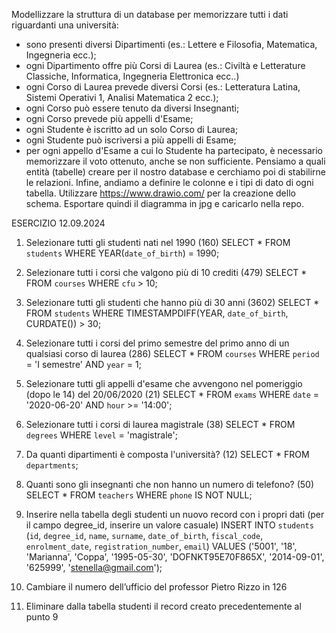 Modellizzare la struttura di un database per memorizzare tutti i dati riguardanti una università:
- sono presenti diversi Dipartimenti (es.: Lettere e Filosofia, Matematica, Ingegneria ecc.);
- ogni Dipartimento offre più Corsi di Laurea (es.: Civiltà e Letterature Classiche, Informatica, Ingegneria Elettronica ecc..)
- ogni Corso di Laurea prevede diversi Corsi (es.: Letteratura Latina, Sistemi Operativi 1, Analisi Matematica 2 ecc.);
- ogni Corso può essere tenuto da diversi Insegnanti;
- ogni Corso prevede più appelli d'Esame;
- ogni Studente è iscritto ad un solo Corso di Laurea;
- ogni Studente può iscriversi a più appelli di Esame;
- per ogni appello d'Esame a cui lo Studente ha partecipato, è necessario memorizzare il voto ottenuto, anche se non sufficiente.
Pensiamo a quali entità (tabelle) creare per il nostro database e cerchiamo poi di stabilirne le relazioni. Infine, andiamo a definire le colonne e i tipi di dato di ogni tabella.
Utilizzare https://www.drawio.com/ per la creazione dello schema.
Esportare quindi il diagramma in jpg e caricarlo nella repo.

ESERCIZIO 12.09.2024

1. Selezionare tutti gli studenti nati nel 1990 (160)
SELECT * FROM `students` WHERE YEAR(`date_of_birth`) = 1990;

2. Selezionare tutti i corsi che valgono più di 10 crediti (479)
SELECT * FROM `courses` WHERE `cfu` > 10;

3. Selezionare tutti gli studenti che hanno più di 30 anni (3602)
SELECT * FROM `students` WHERE TIMESTAMPDIFF(YEAR, `date_of_birth`, CURDATE()) > 30;

4. Selezionare tutti i corsi del primo semestre del primo anno di un qualsiasi corso di
laurea (286)
SELECT * FROM `courses` WHERE `period` = 'I semestre' AND `year` = 1;

5. Selezionare tutti gli appelli d'esame che avvengono nel pomeriggio (dopo le 14) del
20/06/2020 (21)
SELECT * FROM `exams` WHERE `date` = '2020-06-20' AND `hour` >= '14:00';

6. Selezionare tutti i corsi di laurea magistrale (38)
SELECT * FROM `degrees` WHERE `level` = 'magistrale';

7. Da quanti dipartimenti è composta l'università? (12)
SELECT * FROM `departments`;

8. Quanti sono gli insegnanti che non hanno un numero di telefono? (50)
SELECT * FROM `teachers` WHERE `phone` IS NOT NULL;

9. Inserire nella tabella degli studenti un nuovo record con i propri dati (per il campo
degree_id, inserire un valore casuale)
INSERT INTO `students` (`id`, `degree_id`, `name`, `surname`, `date_of_birth`, `fiscal_code`, `enrolment_date`, `registration_number`, `email`) VALUES ('5001', '18', 'Marianna', 'Coppa', '1995-05-30', 'DOFNKT95E70F865X', '2014-09-01', '625999', 'stenella@gmail.com');

10. Cambiare il numero dell’ufficio del professor Pietro Rizzo in 126
11. Eliminare dalla tabella studenti il record creato precedentemente al punto 9